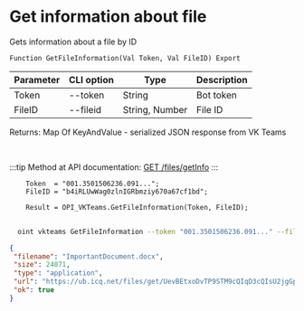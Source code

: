 ﻿---
sidebar_position: 3
---

# Get information about file
 Gets information about a file by ID



`Function GetFileInformation(Val Token, Val FileID) Export`

  | Parameter | CLI option | Type | Description |
  |-|-|-|-|
  | Token | --token | String | Bot token |
  | FileID | --fileid | String, Number | File ID |

  
  Returns:  Map Of KeyAndValue - serialized JSON response from VK Teams

<br/>

:::tip
Method at API documentation: [GET /files/getInfo](https://teams.vk.com/botapi/#/files/get_files_getInfo)
:::
<br/>


```bsl title="Code example"
    Token  = "001.3501506236.091...";
    FileID = "b4iRLUwWag0zlnIGRbmziy670a67cf1bd";

    Result = OPI_VKTeams.GetFileInformation(Token, FileID);
```



```sh title="CLI command example"
    
  oint vkteams GetFileInformation --token "001.3501506236.091..." --fileid "sXhpbA5K2ZCOdG5ROIfRan66ba356d1bd"

```

```json title="Result"
{
 "filename": "ImportantDocument.docx",
 "size": 24071,
 "type": "application",
 "url": "https://ub.icq.net/files/get/UevBEtxoDvTP9STM9cQIqD3cQIsU2jgGpNtxbSBlFdSiwSsu7INUFnIi7yRznGcZOvYiRHvmcGjlSRRIBSLheI78aN9IU8MS2Gcl8eGiMBiIii9BTFH1d8iCYIsl8bhIP5PnwS47uAEIC9JZb18v40xImk9cQI/ImportantDocument.docx",
 "ok": true
}
```
